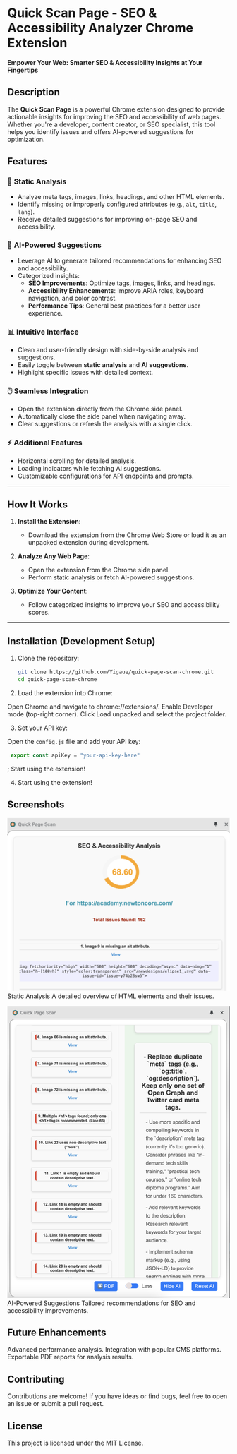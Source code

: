 # Quick Scan Page - SEO & Accessibility Analyzer Chrome Extension

**Empower Your Web: Smarter SEO & Accessibility Insights at Your Fingertips**

## Description

The **Quick Scan Page** is a powerful Chrome extension designed to provide actionable insights for improving the SEO and accessibility of web pages. Whether you're a developer, content creator, or SEO specialist, this tool helps you identify issues and offers AI-powered suggestions for optimization.

## Features

### 🚀 **Static Analysis**

- Analyze meta tags, images, links, headings, and other HTML elements.
- Identify missing or improperly configured attributes (e.g., `alt`, `title`, `lang`).
- Receive detailed suggestions for improving on-page SEO and accessibility.

### 🤖 **AI-Powered Suggestions**

- Leverage AI to generate tailored recommendations for enhancing SEO and accessibility.
- Categorized insights:
  - **SEO Improvements**: Optimize tags, images, links, and headings.
  - **Accessibility Enhancements**: Improve ARIA roles, keyboard navigation, and color contrast.
  - **Performance Tips**: General best practices for a better user experience.

### 📊 **Intuitive Interface**

- Clean and user-friendly design with side-by-side analysis and suggestions.
- Easily toggle between **static analysis** and **AI suggestions**.
- Highlight specific issues with detailed context.

### 🖱️ **Seamless Integration**

- Open the extension directly from the Chrome side panel.
- Automatically close the side panel when navigating away.
- Clear suggestions or refresh the analysis with a single click.

### ⚡ **Additional Features**

- Horizontal scrolling for detailed analysis.
- Loading indicators while fetching AI suggestions.
- Customizable configurations for API endpoints and prompts.

---

## How It Works

1. **Install the Extension**:
   - Download the extension from the Chrome Web Store or load it as an unpacked extension during development.

2. **Analyze Any Web Page**:
   - Open the extension from the Chrome side panel.
   - Perform static analysis or fetch AI-powered suggestions.

3. **Optimize Your Content**:
   - Follow categorized insights to improve your SEO and accessibility scores.

---

## Installation (Development Setup)

1. Clone the repository:
   ```bash
   git clone https://github.com/Yigaue/quick-page-scan-chrome.git
   cd quick-page-scan-chrome

2. Load the extension into Chrome:

  Open Chrome and navigate to chrome://extensions/.
  Enable Developer mode (top-right corner).
  Click Load unpacked and select the project folder.

3. Set your API key:

  Open the `config.js` file and add your API key:

  ```javascript
   export const apiKey = "your-api-key-here"
  ```
  
  ;
  Start using the extension!


4. Start using the extension!


## Screenshots

  ![Quick Can Page Score](assets/images/screenshot.png)
  Static Analysis
  A detailed overview of HTML elements and their issues.

  ![Quick Can Page Score](assets/images/screenshot-1.png)
  AI-Powered Suggestions
  Tailored recommendations for SEO and accessibility improvements.

## Future Enhancements

  Advanced performance analysis.
  Integration with popular CMS platforms.
  Exportable PDF reports for analysis results.


## Contributing

  Contributions are welcome! If you have ideas or find bugs, feel free to open an issue or submit a pull request.

## License

This project is licensed under the MIT License.
